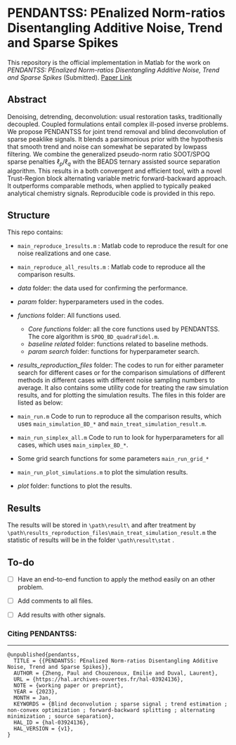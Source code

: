 # PENDANTSS: PEnalized Norm-ratios Disentangling Additive Noise, Trend and Sparse Spikes  


This repository is the official implementation in Matlab for the work on *PENDANTSS: PEnalized Norm-ratios Disentangling Additive Noise, Trend and Sparse Spikes* (Submitted). [Paper Link](https://hal.archives-ouvertes.fr/hal-03924136)

## Abstract

Denoising, detrending, deconvolution: usual restoration tasks, traditionally decoupled. Coupled formulations entail complex ill-posed inverse problems. We propose PENDANTSS for joint trend removal and blind deconvolution of sparse peaklike signals. It blends a parsimonious prior with the hypothesis that smooth trend and noise can somewhat be separated by lowpass filtering. We combine the generalized pseudo-norm ratio SOOT/SPOQ sparse penalties $\ell_p/\ell_q$  with the BEADS ternary assisted source separation algorithm. This results in a both convergent and efficient tool, with a novel Trust-Region block alternating variable metric forward-backward approach. It outperforms comparable methods, when applied to typically peaked analytical chemistry signals. Reproducible code is provided in this repo.

## Structure

This repo contains:

- `main_reproduce_1results.m` : Matlab code to reproduce the result for one noise realizations and one case.
- `main_reproduce_all_results.m` : Matlab code to reproduce all the comparison results.

- *data* folder: the data used for confirming the performance.
- *param* folder: hyperparameters used in the codes.
- *functions* folder: All functions used.
  - *Core functions* folder: all the core functions used by PENDANTSS. The core algorithm is `SPOQ_BD_quadraFidel.m`. 
  - *baseline related* folder:  functions related to baseline methods.
  - *param search* folder: functions for hyperparameter search.
-  *results_reproduction_files* folder: The codes to run for either parameter search for different cases or for the comparison simulations of different methods in different cases with different noise sampling numbers to average. It also contains some utility code for treating the raw simulation results, and for plotting the simulation results. The files in this folder are listed as below:
  - `main_run.m` Code to run to reproduce all the comparison results, which uses `main_simulation_BD_*` and `main_treat_simulation_result.m`. 
  - `main_run_simplex_all.m` Code to run to look for hyperparameters for all cases, which uses `main_simplex_BD_*`.
  - Some grid search functions for some parameters `main_run_grid_*` 
  - `main_run_plot_simulations.m` to plot the simulation results.
  - *plot* folder: functions to plot the results.



## Results

The results will be stored in `\path\result\` and after treatment by `\path\results_reproduction_files\main_treat_simulation_result.m`  the statistic of results will be in the folder `\path\result\stat` . 



## To-do

- [ ] Have an end-to-end function to apply the method easily on an other problem.
- [ ] Add comments to all files.
- [ ] Add results with other signals.


### Citing PENDANTSS:
---
```
@unpublished{pendantss,
  TITLE = {{PENDANTSS: PEnalized Norm-ratios Disentangling Additive Noise, Trend and Sparse Spikes}},
  AUTHOR = {Zheng, Paul and Chouzenoux, Emilie and Duval, Laurent},
  URL = {https://hal.archives-ouvertes.fr/hal-03924136},
  NOTE = {working paper or preprint},
  YEAR = {2023},
  MONTH = Jan,
  KEYWORDS = {Blind deconvolution ; sparse signal ; trend estimation ; non-convex optimization ; forward-backward splitting ; alternating minimization ; source separation},
  HAL_ID = {hal-03924136},
  HAL_VERSION = {v1},
}
```
